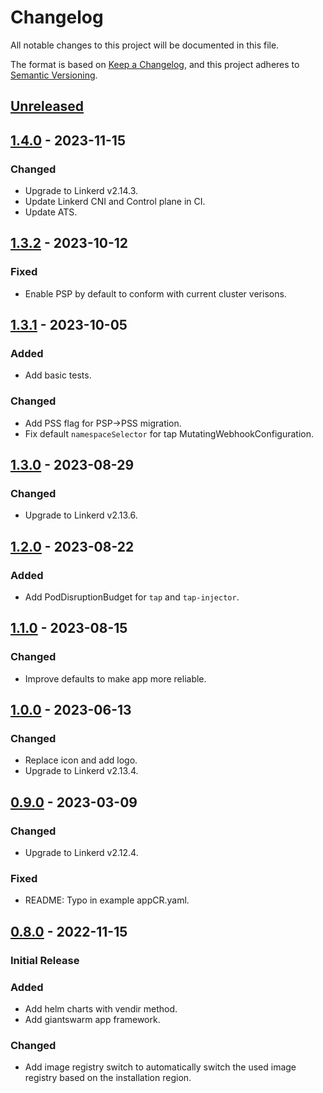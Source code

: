 # Changelog

All notable changes to this project will be documented in this file.

The format is based on [Keep a Changelog](https://keepachangelog.com/en/1.0.0/),
and this project adheres to [Semantic Versioning](https://semver.org/spec/v2.0.0.html).

## [Unreleased]

## [1.4.0] - 2023-11-15

### Changed

- Upgrade to Linkerd v2.14.3.
- Update Linkerd CNI and Control plane in CI.
- Update ATS.

## [1.3.2] - 2023-10-12

### Fixed

- Enable PSP by default to conform with current cluster verisons.

## [1.3.1] - 2023-10-05

### Added

- Add basic tests.

### Changed

- Add PSS flag for PSP->PSS migration.
- Fix default `namespaceSelector` for tap MutatingWebhookConfiguration.

## [1.3.0] - 2023-08-29

### Changed

- Upgrade to Linkerd v2.13.6.

## [1.2.0] - 2023-08-22

### Added

- Add PodDisruptionBudget for `tap` and `tap-injector`.

## [1.1.0] - 2023-08-15

### Changed

- Improve defaults to make app more reliable.

## [1.0.0] - 2023-06-13

### Changed

- Replace icon and add logo.
- Upgrade to Linkerd v2.13.4.

## [0.9.0] - 2023-03-09

### Changed

- Upgrade to Linkerd v2.12.4.

### Fixed

- README: Typo in example appCR.yaml.

## [0.8.0] - 2022-11-15

### Initial Release

### Added

- Add helm charts with vendir method.
- Add giantswarm app framework.

### Changed

- Add image registry switch to automatically switch the used image registry based on the installation region.

[Unreleased]: https://github.com/giantswarm/linkerd-viz-app/compare/v1.4.0...HEAD
[1.4.0]: https://github.com/giantswarm/linkerd-viz-app/compare/v1.3.2...v1.4.0
[1.3.2]: https://github.com/giantswarm/linkerd-viz-app/compare/v1.3.1...v1.3.2
[1.3.1]: https://github.com/giantswarm/linkerd-viz-app/compare/v1.3.0...v1.3.1
[1.3.0]: https://github.com/giantswarm/linkerd-viz-app/compare/v1.2.0...v1.3.0
[1.2.0]: https://github.com/giantswarm/linkerd-viz-app/compare/v1.1.0...v1.2.0
[1.1.0]: https://github.com/giantswarm/linkerd-viz-app/compare/v1.0.0...v1.1.0
[1.0.0]: https://github.com/giantswarm/linkerd-viz-app/compare/v0.9.0...v1.0.0
[0.9.0]: https://github.com/giantswarm/linkerd-viz-app/compare/v0.8.0...v0.9.0
[0.8.0]: https://github.com/giantswarm/linkerd-viz-app/releases/tag/v0.8.0
